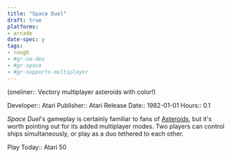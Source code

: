 ```yaml
---
title: "Space Duel"
draft: true
platforms:
- arcade
date-spec: y
tags:
- rough
- #gr-na-dev 
- #gr-space 
- #gr-supports-multiplayer 
---
```


(oneliner:: Vectory multiplayer asteroids with color!)

Developer:: Atari
Publisher:: Atari
Release Date:: 1982-01-01
Hours:: 0.1

*Space Duel*'s gameplay is certainly familiar to fans of [Asteroids](gamerecs/Asteroids.md), but it's worth pointing out for its added multiplayer modes. Two players can control ships simultaneously, or play as a duo tethered to each other.

Play Today:: Atari 50